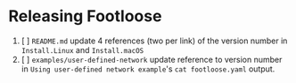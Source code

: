 # Releasing Footloose
1. [ ] `README.md` update 4 references (two per link) of the version number in `Install.Linux` and `Install.macOS`
1. [ ] `examples/user-defined-network` update reference to version number in `Using user-defined network example`'s `cat footloose.yaml` output.
